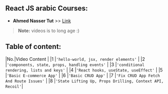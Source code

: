 ## React JS arabic Courses:

- **Ahmed Nasser Tut** >> [Link](https://www.youtube.com/playlist?list=PLQtNtS-WfRa9LbmD8ON7rWhn-AtKTGdkn)
> **Note:** videos is to long age :)


## Table of content: 

|No.|Video Content                                            |
|1  |`'hello-world, jsx, render elements'`                    |
|2  |`'components, state, props, handling events'`            |
|3  |`'conditional rendering, lists and keys'`                |
|4  |`'React hooks, useState, useEffect'`                     |
|5  |`'Basic E-commerce App'`                                 |
|6  |`'Basic CRUD App'`                                       |
|7  |`'Fix CRUD App Fetch And Route Issues'`                  |
|8  |`'State Lifting Up, Props Drilling, Context API, Recoil'`|
